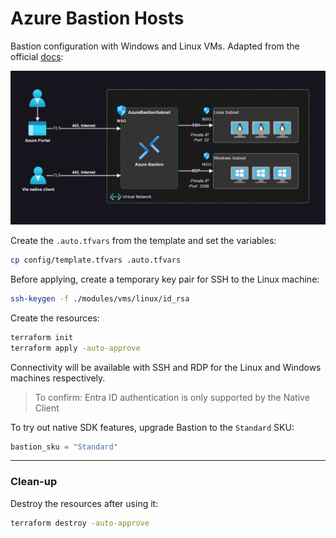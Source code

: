 # Azure Bastion Hosts

Bastion configuration with Windows and Linux VMs. Adapted from the official [docs][1]:

<img src=".assets/bastion.png" />

Create the `.auto.tfvars` from the template and set the variables:

```sh
cp config/template.tfvars .auto.tfvars
```

Before applying, create a temporary key pair for SSH to the Linux machine:

```sh
ssh-keygen -f ./modules/vms/linux/id_rsa
```

Create the resources:

```sh
terraform init
terraform apply -auto-approve
```

Connectivity will be available with SSH and RDP for the Linux and Windows machines respectively.

> To confirm: Entra ID authentication is only supported by the Native Client

To try out native SDK features, upgrade Bastion to the `Standard` SKU:

```terraform
bastion_sku = "Standard"
```

---

### Clean-up

Destroy the resources after using it:

```sh
terraform destroy -auto-approve
```


[1]: https://learn.microsoft.com/en-us/azure/bastion/bastion-overview

